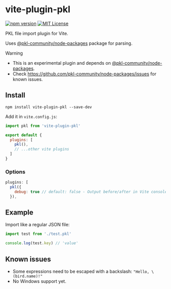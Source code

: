 # vite-plugin-pkl

[![npm version](https://badge.fury.io/js/vite-plugin-pkl.svg)](https://www.npmjs.com/package/vite-plugin-pkl)
[![MIT License](https://img.shields.io/badge/license-MIT-blue.svg?style=flat)](LICENSE.txt)

PKL file import plugin for Vite.

Uses [@pkl-community/node-packages](https://www.npmjs.com/package/@pkl-community/pkl) package for parsing.

> [!WARNING]  
> - This is an experimental plugin and depends on [@pkl-community/node-packages](https://github.com/pkl-community/node-packages).
> - Check https://github.com/pkl-community/node-packages/issues for known issues.

## Install

```shell
npm install vite-plugin-pkl --save-dev
```

Add it in `vite.config.js`:

```js
import pkl from 'vite-plugin-pkl'

export default {
  plugins: [
    pkl(),
    // ...other vite plugins
  ]
}
```

### Options
```js
plugins: [
  pkl({
    debug: true // default: false - Output before/after in Vite console.
  }),
````

## Example

Import like a regular JSON file:

```js
import test from './test.pkl'

console.log(test.key) // 'value'
```

## Known issues
- Some expressions need to be escaped with a backslash: `"Hello, \(bird.name)!"`
- No Windows support yet.
